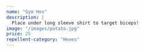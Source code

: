 ```yaml
---
name: "Gym Hex"
description: |
  Place under long sleeve shirt to target biceps!
image: "/images/potato.jpg"
price: 25
repellent-category: "Hexes"
---
```

